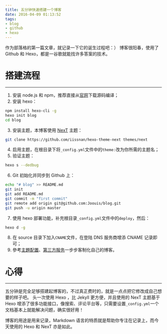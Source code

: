 ```yaml
---
title: 五分钟快速搭建一个博客
date: 2016-04-09 01:13:52
tags: 
- blog 
- github 
- hexo
---
```


作为部落格的第一篇文章，就记录一下它的诞生过程吧：）
博客很阳春，使用了 Github 和 Hexo，都是一谷歌就能找许多答案的技术。

# 搭建流程
---

1. 安装 node.js 和 npm，推荐直接从[官网](https://nodejs.org/en/download/)下载源码编译；
2. 安装 hexo：
```sh
npm install hexo-cli -g
hexo init blog
cd blog
```
3. 安装主题，本博客使用 [NexT](http://theme-next.iissnan.com/) 主题：
```sh
git clone https://github.com/iissnan/hexo-theme-next themes/next
```
4. 启用主题，在根目录下将`_config.yml`文件中的`theme:`改为你所需的主题名；
5. 验证主题：
```sh
hexo s --dedbug
```
6. Git 初始化并同步到 Github 上：
```sh
echo "# blog" >> README.md
git init
git add README.md
git commit -m "first commit"
git remote add origin git@github.com:Joouis/blog.git
git push -u origin master
```
7. 使用 hexo 部署功能，补充根目录`_config.yml`文件中的`deploy`，然后：
```sh
hexo d -g
```
8. 在 source 目录下加入`CNAME`文件，在登陆 DNS 服务商增添 CNAME 记录即可；
9. 參考[主題配置](http://theme-next.iissnan.com/theme-settings.html)、[第三方服务](http://theme-next.iissnan.com/third-party-services.html)一步步客制化自己的博客。

# 心得
---

五分钟是完全足够搭建起博客的，不过真正费时的，就是一点点把它修改成自己想要的样子吧。 头一次使用 Hexo ，比 Jekyll 更方便，并且使用的 NexT 主题基于 Hexo 增添了很多功能接口，像搜索、评论平台等，只需要设置`_config.yml`一个文档基本上就能解决问题，确实很好用！

博客的用途是用来记录，Markdown 语言的特质就是帮助你专注在记录上，而今天使用的 Hexo 和 NexT 亦是如此。
